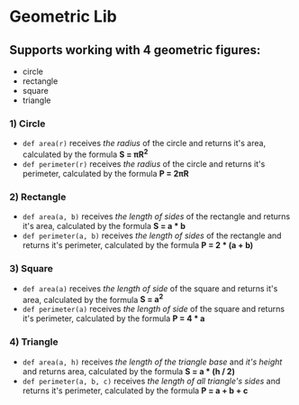 # Geometric Lib
## Supports working with 4 geometric figures:
- circle
- rectangle
- square
- triangle

### 1) Circle
- `def area(r)` receives *the radius* of the circle and returns it's area, calculated by the formula **S = πR<sup>2</sup>**
- `def perimeter(r)` receives *the radius* of the circle and returns it's perimeter, calculated by the formula **P = 2πR**

### 2) Rectangle
- `def area(a, b)` receives *the length of sides* of the rectangle and returns it's area, calculated by the formula **S = a * b**
- `def perimeter(a, b)` receives *the length of sides* of the rectangle and returns it's perimeter, calculated by the formula **P = 2 * (a + b)**

### 3) Square
- `def area(a)` receives *the length of side* of the square and returns it's area, calculated by the formula **S = a<sup>2</sup>**
- `def perimeter(a)` receives *the length of side* of the square and returns it's perimeter, calculated by the formula **P = 4 * a**

### 4) Triangle
- `def area(a, h)` receives *the length of the triangle base* and *it's height* and returns area, calculated by the formula **S = a * (h / 2)**
- `def perimeter(a, b, c)` receives *the length of all triangle's sides*  and returns it's perimeter, calculated by the formula **P = a + b + c**